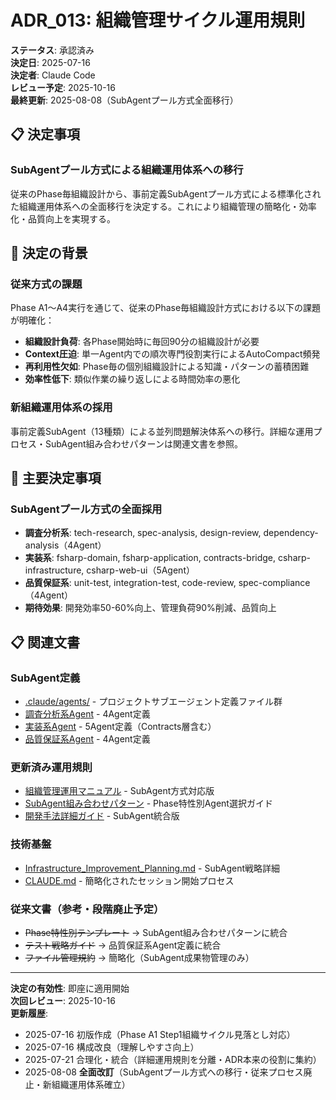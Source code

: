 # ADR_013: 組織管理サイクル運用規則

**ステータス**: 承認済み  
**決定日**: 2025-07-16  
**決定者**: Claude Code  
**レビュー予定**: 2025-10-16  
**最終更新**: 2025-08-08（SubAgentプール方式全面移行）

## 📋 決定事項

### SubAgentプール方式による組織運用体系への移行

従来のPhase毎組織設計から、事前定義SubAgentプール方式による標準化された組織運用体系への全面移行を決定する。これにより組織管理の簡略化・効率化・品質向上を実現する。

## 🎯 決定の背景

### 従来方式の課題

Phase A1～A4実行を通じて、従来のPhase毎組織設計方式における以下の課題が明確化：
- **組織設計負荷**: 各Phase開始時に毎回90分の組織設計が必要
- **Context圧迫**: 単一Agent内での順次専門役割実行によるAutoCompact頻発
- **再利用性欠如**: Phase毎の個別組織設計による知識・パターンの蓄積困難
- **効率性低下**: 類似作業の繰り返しによる時間効率の悪化

### 新組織運用体系の採用

事前定義SubAgent（13種類）による並列問題解決体系への移行。詳細な運用プロセス・SubAgent組み合わせパターンは関連文書を参照。

## 🔴 主要決定事項

### SubAgentプール方式の全面採用
- **調査分析系**: tech-research, spec-analysis, design-review, dependency-analysis（4Agent）
- **実装系**: fsharp-domain, fsharp-application, contracts-bridge, csharp-infrastructure, csharp-web-ui（5Agent）  
- **品質保証系**: unit-test, integration-test, code-review, spec-compliance（4Agent）
- **期待効果**: 開発効率50-60%向上、管理負荷90%削減、品質向上

## 📋 関連文書

### SubAgent定義
- [.claude/agents/](/claude/agents/) - プロジェクトサブエージェント定義ファイル群
- [調査分析系Agent](/claude/agents/analysis/) - 4Agent定義
- [実装系Agent](/claude/agents/implementation/) - 5Agent定義（Contracts層含む）
- [品質保証系Agent](/claude/agents/quality/) - 4Agent定義

### 更新済み運用規則
- [組織管理運用マニュアル](/Doc/08_Organization/Rules/組織管理運用マニュアル.md) - SubAgent方式対応版
- [SubAgent組み合わせパターン](/Doc/08_Organization/Rules/SubAgent組み合わせパターン.md) - Phase特性別Agent選択ガイド
- [開発手法詳細ガイド](/Doc/08_Organization/Rules/開発手法詳細ガイド.md) - SubAgent統合版

### 技術基盤
- [Infrastructure_Improvement_Planning.md](/Doc/10_Debt/Infrastructure_Improvement_Planning.md) - SubAgent戦略詳細
- [CLAUDE.md](/CLAUDE.md) - 簡略化されたセッション開始プロセス

### 従来文書（参考・段階廃止予定）
- ~~Phase特性別テンプレート~~ → SubAgent組み合わせパターンに統合
- ~~テスト戦略ガイド~~ → 品質保証系Agent定義に統合
- ~~ファイル管理規約~~ → 簡略化（SubAgent成果物管理のみ）

---

**決定の有効性**: 即座に適用開始  
**次回レビュー**: 2025-10-16  
**更新履歴**: 
- 2025-07-16 初版作成（Phase A1 Step1組織サイクル見落とし対応）
- 2025-07-16 構成改良（理解しやすさ向上）
- 2025-07-21 合理化・統合（詳細運用規則を分離・ADR本来の役割に集約）
- 2025-08-08 **全面改訂**（SubAgentプール方式への移行・従来プロセス廃止・新組織運用体系確立）